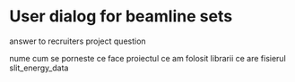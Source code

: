 # User dialog for beamline sets
answer to recruiters project question

nume
cum se porneste
ce face proiectul
ce am folosit librarii 
ce are fisierul slit_energy_data
